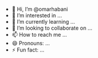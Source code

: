 - 👋 Hi, I’m @omarhabani
- 👀 I’m interested in ...
- 🌱 I’m currently learning ...
- 💞️ I’m looking to collaborate on ...
- 📫 How to reach me ...
- 😄 Pronouns: ...
- ⚡ Fun fact: ...

<!---
omarhabani/omarhabani is a ✨ special ✨ repository because its `README.md` (this file) appears on your GitHub profile.
You can click the Preview link to take a look at your changes.
--->
